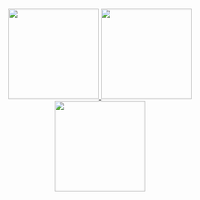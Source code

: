 <br>
<p align="center">
<a href="https://github.com/thefakewater">
  <img height="180em" src="https://github-readme-stats-eight-theta.vercel.app/api?username=thefakewater&show_icons=true&theme=dark&include_all_commits=true&locale=en"/>
  <img height="180em" src="https://github-readme-stats-eight-theta.vercel.app/api/top-langs/?username=thefakewater&layout=compact&langs_count=8&theme=dark&locale=en"/>
  <img height="180em" src="https://github-readme-stats.vercel.app/api/wakatime?username=thefakewater&theme=dark"/>
</a>
  
</p>
